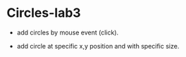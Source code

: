# Circles-lab3
 
- add circles by mouse event (click). 

- add circle at specific x,y position and with specific size.
